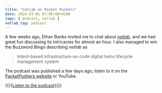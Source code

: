 ```yaml
---
title: "netlab on Packet Pushers"
date: 2024-03-01 07:09:00+0100
tags: [ podcast, netlab ]
netlab_tag: podcast
---
```

A few weeks ago, Ethan Banks invited me to chat about _[netlab](https://netlab.tools/)_, and we had great fun discussing its intricacies for almost an hour. I also managed to win the Buzzword Bingo describing _netlab_ as

> Intent-based infrastructure-as-code digital twins lifecycle management system

The podcast was published a few days ago; listen to it on the [PacketPushers website](https://packetpushers.net/podcasts/heavy-networking/hn722-ivan-pepelnjaks-netlab-eliminates-the-tedious-bits-of-labbing/) or YouTube.

{{<jump>}}[Listen to the podcast](https://packetpushers.net/podcasts/heavy-networking/hn722-ivan-pepelnjaks-netlab-eliminates-the-tedious-bits-of-labbing/){{</jump>}}